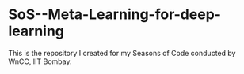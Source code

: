 # SoS--Meta-Learning-for-deep-learning
This is the repository I created for my Seasons of Code conducted by WnCC, IIT Bombay. 
